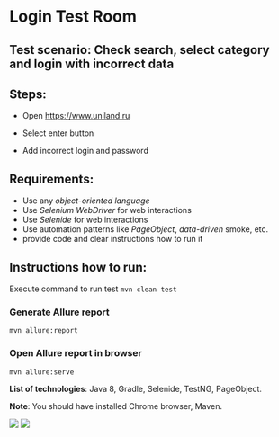 # Login Test Room

## Test scenario: Check search, select category and login with incorrect data

## Steps:

- Open https://www.uniland.ru

- Select enter button

- Add incorrect login and password  

## Requirements:
- Use any *object-oriented language*
- Use *Selenium WebDriver* for web interactions
- Use *Selenide* for web interactions
- Use automation patterns like *PageObject*, *data-driven* smoke, etc.
- provide code and clear instructions how to run it

## Instructions how to run:
Execute command to run test ```mvn clean test```

### Generate Allure report 

```mvn allure:report```

### Open Allure report in browser

```mvn allure:serve```

**List of technologies**: Java 8, Gradle, Selenide, TestNG, PageObject.

**Note**: You should have installed Chrome browser, Maven.

![](https://c.radikal.ru/c02/1902/c0/83f113f7c6da.png)
![](https://b.radikal.ru/b18/1902/83/193b1d764418.png)

